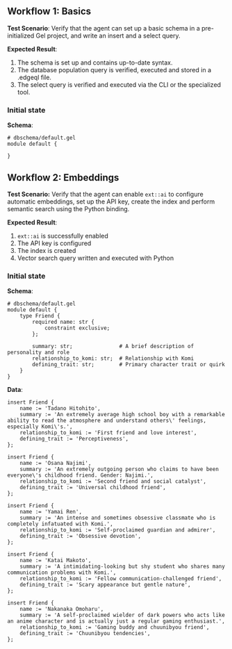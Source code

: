 ## Workflow 1: Basics

**Test Scenario**: Verify that the agent can set up a basic schema in a pre-initialized Gel project, and write an insert and a select query.

**Expected Result**: 

1. The schema is set up and contains up-to-date syntax. 
2. The database population query is verified, executed and stored in a .edgeql file.
3. The select query is verified and executed via the CLI or the specialized tool.

### Initial state

**Schema**:

```gel
# dbschema/default.gel
module default {

}
```

## Workflow 2: Embeddings 

**Test Scenario:** Verify that the agent can enable `ext::ai` to configure automatic embeddings, set up the API key, create the index and perform semantic search using the Python binding.

**Expected Result**: 

1. `ext::ai` is successfully enabled 
2. The API key is configured
3. The index is created
4. Vector search query written and executed with Python

### Initial state

**Schema**:

```gel
# dbschema/default.gel
module default {
    type Friend {
        required name: str {
            constraint exclusive;
        };

        summary: str;               # A brief description of personality and role
        relationship_to_komi: str;  # Relationship with Komi
        defining_trait: str;        # Primary character trait or quirk
    }
}
```

**Data**:

```edgeql
insert Friend {
    name := 'Tadano Hitohito',
    summary := 'An extremely average high school boy with a remarkable ability to read the atmosphere and understand others\' feelings, especially Komi\'s.',
    relationship_to_komi := 'First friend and love interest',
    defining_trait := 'Perceptiveness',
};

insert Friend {
    name := 'Osana Najimi',
    summary := 'An extremely outgoing person who claims to have been everyone\'s childhood friend. Gender: Najimi.',
    relationship_to_komi := 'Second friend and social catalyst',
    defining_trait := 'Universal childhood friend',
};

insert Friend {
    name := 'Yamai Ren',
    summary := 'An intense and sometimes obsessive classmate who is completely infatuated with Komi.',
    relationship_to_komi := 'Self-proclaimed guardian and admirer',
    defining_trait := 'Obsessive devotion',
};

insert Friend {
    name := 'Katai Makoto',
    summary := 'A intimidating-looking but shy student who shares many communication problems with Komi.',
    relationship_to_komi := 'Fellow communication-challenged friend',
    defining_trait := 'Scary appearance but gentle nature',
};

insert Friend {
    name := 'Nakanaka Omoharu',
    summary := 'A self-proclaimed wielder of dark powers who acts like an anime character and is actually just a regular gaming enthusiast.',
    relationship_to_komi := 'Gaming buddy and chuunibyou friend',
    defining_trait := 'Chuunibyou tendencies',
};
```
